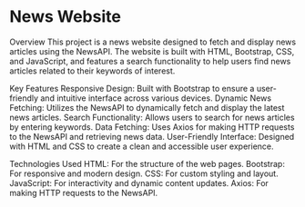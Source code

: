 # News Website
Overview
This project is a news website designed to fetch and display news articles using the NewsAPI. The website is built with HTML, Bootstrap, CSS, and JavaScript, and features a search functionality to help users find news articles related to their keywords of interest.

Key Features
Responsive Design: Built with Bootstrap to ensure a user-friendly and intuitive interface across various devices.
Dynamic News Fetching: Utilizes the NewsAPI to dynamically fetch and display the latest news articles.
Search Functionality: Allows users to search for news articles by entering keywords.
Data Fetching: Uses Axios for making HTTP requests to the NewsAPI and retrieving news data.
User-Friendly Interface: Designed with HTML and CSS to create a clean and accessible user experience.

Technologies Used
HTML: For the structure of the web pages.
Bootstrap: For responsive and modern design.
CSS: For custom styling and layout.
JavaScript: For interactivity and dynamic content updates.
Axios: For making HTTP requests to the NewsAPI.
